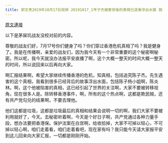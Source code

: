 ```yaml
---
title: 郭文贵2019年10月17日视频 20191017_1岑子杰被害背後的真相已逐漸浮出水面 我們一定要追究 我今天整天參加秘密聽證會 不能直播
---
```


[原文連接](https://gnews.org/ThreadView/53479071)

以下是茅屎坑战友没校对前的内容。

  尊敬的战友们好，7月17号你们健身了吗？你们穿过香港危机真相了吗？我是健身了。我是在传播啊，亲爱的战友们，因为我今天有一个非常重要的这个秘密啊秘密。所以呢，我今天就没办法报平安直播了啊，这个大概一整天的时间大概一整天的时间，所以说回来以后再向大家。

  啊汇报结果啊，希望大家继续传播香港的危机，知真相，包括追究陈子杰。先生遇害的这个真相，我看到很多已经背后的故事浮出水面，包括陈子杨小姐啊，陈炎林。啊，这个他被陷害的真相，这已经引起了世界的关注啊，大家不要被转移视角，现在很多人是。除转移香港事件，啊，所有的这个热点啊，这都是欺民贼，还有共产党勾兑的结果啊，不要去理他。

  他们这都是垃圾，这都是垃圾最后的真相和结果会说明一切的啊，我们大家不要被利用就好了，今天。去秘密听着啊，今天是个好日子啊，共产党通过各种力量手段，想办法要把香港保。保护法案在白宫啊，给收拾掉，大家不可掉以轻心，不可掉以轻心啊，咱们走着看，咱们走着看吧，现在家有吗？我只能今天请大家报平安到这儿回来向大家汇报，一切都是刚刚开始。

